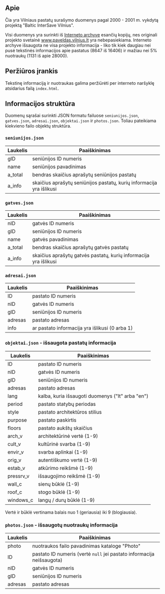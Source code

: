 ## Apie

Čia yra Vilniaus pastatų surašymo duomenys pagal 2000 - 2001 m. vykdytą 
projektą "Baltic InterSave Vilnius".

Visi duomenys yra surinkti iš [Interneto archyve](https://web.archive.org/web/20090828135402/http://www.paveldas.vilnius.lt/) 
esančių kopijų, nes originali projekto svetainė www.paveldas.vilnius.lt 
yra nebepasiekiama. Interneto archyve išsaugota ne visa projekto 
informacija - liko tik kiek daugiau nei pusė tekstinės informacijos apie 
pastatus (8647 iš 16406) ir mažiau nei 5% nuotraukų (1131 iš apie 28000).

## Peržiūros įrankis

Tekstinę informaciją ir nuotraukas galima peržiūrėti per interneto 
naršyklę atsidarius failą `index.html`.

## Informacijos struktūra

Duomenų sąrašai surinkti JSON formatu failuose `seniunijos.json`, 
`gatves.json`, `adresai.json`, `objektai.json` ir `photos.json`. 
Toliau pateikiama kiekvieno failo objektų struktūra.

### `seniunijos.json`

| Laukelis | Paaiškinimas |
| -------- | ------------ |
| gID      | seniūnijos ID numeris |
| name     | seniūnijos pavadinimas |
| a_total  | bendras skaičius aprašytų seniūnijos pastatų |
| a_info   | skaičius aprašytų seniūnijos pastatų, kurių informacija yra išlikusi |

### `gatves.json`

| Laukelis | Paaiškinimas |
| -------- | ------------ |
| nID      | gatvės ID numeris |
| gID      | seniūnijos ID numeris |
| name     | gatvės pavadinimas |
| a_total  | bendras skaičius aprašytų gatvės pastatų |
| a_info   | skaičius aprašytų gatvės pastatų, kurių informacija yra išlikusi |

### `adresai.json`

| Laukelis | Paaiškinimas |
| -------- | ------------ |
| ID       | pastato ID numeris |
| nID      | gatvės ID numeris |
| gID      | seniūnijos ID numeris |
| adresas  | pastato adresas |
| info     | ar pastato informacija yra išlikusi (0 arba 1) |

### `objektai.json` - išsaugota pastatų informacija

| Laukelis | Paaiškinimas |
| -------- | ------------ |
| ID       | pastato ID numeris |
| nID      | gatvės ID numeris |
| gID      | seniūnijos ID numeris |
| adresas  | pastato adresas |
| lang     | kalba, kuria išsaugoti duomenys ("lt" arba "en") |
| period   | pastato statybų periodas |
| style    | pastato architektūros stilius |
| purpose  | pastato paskirtis |
| floors   | pastato aukštų skaičius |
| arch_v   | architektūrinė vertė (1-9) |
| cult_v   | kultūrinė svarba (1-9) |
| envir_v  | svarba aplinkai (1-9) |
| orig_v   | autentiškumo vertė (1-9) |
| estab_v  | atkūrimo reikšmė (1-9) |
| pressrv_v | išsaugojimo reikšmė (1-9) |
| wall_c   | sienų būklė (1-9) |
| roof_c   | stogo būklė (1-9) |
| windows_c | langų / durų būklė (1-9) |

Vertė ir būklė vertinama balais nuo 1 (geriausia) iki 9 (blogiausia).

### `photos.json` - išsaugotų nuotraukų informacija

| Laukelis | Paaiškinimas |
| -------- | ------------ |
| photo    | nuotraukos failo pavadinimas kataloge "Photo" |
| ID       | pastato ID numeris (vertė `null` jei pastato informacija neišsaugota) |
| nID      | gatvės ID numeris |
| gID      | seniūnijos ID numeris |
| adresas  | pastato adresas |
